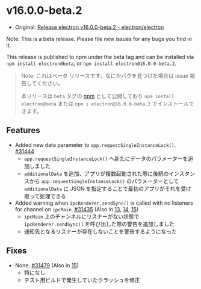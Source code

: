 # v16.0.0-beta.2

- Original: [Release electron v16.0.0-beta.2 - electron/electron](https://github.com/electron/electron/releases/tag/v16.0.0-beta.2)

Note: This is a beta release. Please file new issues for any bugs you find in it.

This release is published to npm under the beta tag and can be installed via `npm install electron@beta`, or `npm install electron@16.0.0-beta.2`.

> Note: これはベータ リリースです。なにかバグを見つけた場合は issue 報告してください。
>
> 本リリースは `beta` タグの [npm](https://www.npmjs.com/package/electron) として公開しており `npm install electron@beta` または `npm i electron@16.0.0-beta.2` でインストールできます。

## Features

- Added new data parameter to `app.requestSingleInstanceLock()`. [#31444](https://github.com/electron/electron/pull/31444)
  - `app.requestSingleInstanceLock()` へ新たにデータのパラメーターを追加しました
  - `additionalData` を追加、アプリが複数起動された際に後続のインスタンスから `app.requestSingleInstanceLock()` のパラメーターとして `additionalData` に JSON を指定することで最初のアプリがそれを受け取って処理できる
- Added warning when `ipcRenderer.sendSync()` is called with no listeners for channel on `ipcMain`. [#31435](https://github.com/electron/electron/pull/31435) (Also in [13](https://github.com/electron/electron/pull/31432), [14](https://github.com/electron/electron/pull/31433), [15](https://github.com/electron/electron/pull/31434))
  - `ipcMain` 上のチャンネルにリスナーがない状態で `ipcRenderer.sendSync()` を呼び出した際の警告を追加しました
  - 通知先となるリスナーが存在しないことを警告するようになった

## Fixes

- None. [#31479](https://github.com/electron/electron/pull/31479) (Also in [15](https://github.com/electron/electron/pull/31480))
  - 特になし
  - テスト用ビルドで発生していたクラッシュを修正
